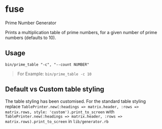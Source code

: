 # fuse

Prime Number Generator

Prints a multiplication table of prime numbers, for a given number of prime numbers (defaults to 10).

## Usage

```
bin/prime_table "-c", "--count NUMBER"
```

> For Example: `bin/prime_table -c 10`

## Default vs Custom table styling

The table styling has been customised. For the standard table styling replace
`TablePrinter.new(:headings => matrix.header, :rows => matrix.rows, style: 'custom').print_to_screen`
with
`TablePrinter.new(:headings => matrix.header, :rows => matrix.rows).print_to_screen`
in `lib/generator.rb`
